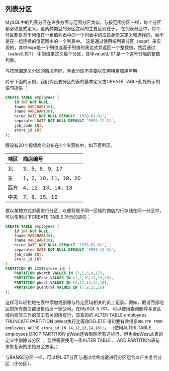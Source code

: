 ## 列表分区

MySQL中的列表分区在许多方面与范围分区类似。与按范围分区一样，每个分区都必须显式定义。这两种类型的分区之间的主要区别在于，
在列表分区中，每个分区都是基于列值在一组值列表中的一个列表中的成员身份来定义和选择的，而不是在一组连续的值范围中的一个列表中。
这是通过使用按列表分区（expr）来实现的，其中expr是一个列值或基于列值的表达式并返回一个整数值，然后通过（value\LIST）
中的值来定义每个分区，其中value\LIST是一个逗号分隔的整数列表。

与按范围定义分区的情况不同，列表分区不需要以任何特定顺序声明

对于下面的示例，我们假设要分区的表的基本定义由CREATE TABLE此处所示的语句提供 ：

```sql
CREATE TABLE employees (
    id INT NOT NULL,
    fname VARCHAR(30),
    lname VARCHAR(30),
    hired DATE NOT NULL DEFAULT '1970-01-01',
    separated DATE NOT NULL DEFAULT '9999-12-31',
    job_code INT,
    store_id INT
);
```
假设有20个视频商店分布在4个专营权中，如下表所示。

| 地区 | 商店编号             |
| :--- | :------------------- |
| 北   | 3、5、6、9、17       |
| 东   | 1，2，10，11，19，20 |
| 西方 | 4、12、13、14、18    |
| 中央 | 7、8、15、16         |

要以某种方式对表进行分区，以便将属于同一区域的商店的行存储在同一分区中，可以使用以下CREATE TABLE 所示的语句：
```sql
CREATE TABLE employees (
    id INT NOT NULL,
    fname VARCHAR(30),
    lname VARCHAR(30),
    hired DATE NOT NULL DEFAULT '1970-01-01',
    separated DATE NOT NULL DEFAULT '9999-12-31',
    job_code INT,
    store_id INT
)
PARTITION BY LIST(store_id) (
    PARTITION pNorth VALUES IN (3,5,6,9,17),
    PARTITION pEast VALUES IN (1,2,10,11,19,20),
    PARTITION pWest VALUES IN (4,12,13,14,18),
    PARTITION pCentral VALUES IN (7,8,15,16)
);
```
这样可以轻松地在表中添加或删除与特定区域相关的员工记录。例如，假设西部地区的所有商店都出售给另一家公司。在MySQL 5.7中，
可以使用查询删除与该区域内商店工作的员工有关的所有行，该查询的 ALTER TABLE employees TRUNCATE PARTITION pWest执行比等效DELETE 
语句要有效得多`DELETE FROM employees WHERE store_id IN (4,12,13,14,18);`。
（使用ALTER TABLE employees DROP PARTITION pWest还会删除所有这些行，但也会pWest从表的定义中删除该分区 ；
您将需要使用一条ALTER TABLE ... ADD PARTITION语句来恢复表的原始分区方案。）

与RANGE分区一样，可以将LIST分区与通过哈希或键进行分区组合以产生复合分区（子分区）。




